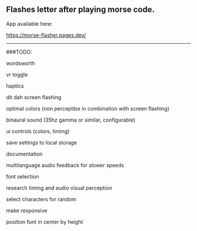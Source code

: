 ## Flashes letter after playing morse code.

App available here:

https://morse-flasher.pages.dev/

---
###TODO:

wordsworth

vr toggle

haptics

dit dah screen flashing

optimal colors (non perceptibe in combination with screen flashing)

binaural sound (35hz gamma or similar, configurable)

ui controls (colors, timing)

save settings to local storage

documentation

multilanguage audio feedback for slower speeds

font selection

research timing and audio visual perception

select characters for random

make responsive

position font in center by height

